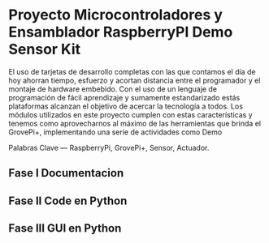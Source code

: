 # Proyecto Microcontroladores y Ensamblador RaspberryPI Demo Sensor Kit 

El uso de tarjetas de desarrollo completas con las que contamos el día de hoy ahorran tiempo, esfuerzo y acortan distancia entre el programador y el montaje de hardware embebido. Con el uso de un lenguaje de programación de fácil aprendizaje y sumamente estandarizado estás plataformas alcanzan el objetivo de acercar la tecnología a todos. Los módulos utilizados en este proyecto cumplen con estas características y tenemos como aprovecharnos al máximo de las herramientas que brinda el GrovePi+, implementando una serie de actividades como Demo

Palabras Clave  — RaspberryPi, GrovePi+, Sensor, Actuador.

## Fase I Documentacion
## Fase II Code en Python 
## Fase III GUI en Python

